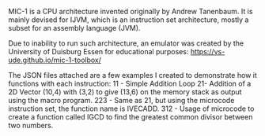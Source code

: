 MIC-1 is a CPU architecture invented originally by Andrew Tanenbaum. 
It is mainly devised for IJVM, which is an instruction set architecture, mostly a subset for an assembly language (JVM).

Due to inability to run such architecture, an emulator was created by the University of Duisburg Essen for educational purposes:
https://vs-ude.github.io/mic-1-toolbox/

The JSON files attached are a few examples I created to demonstrate how it functions with each instruction:
11 - Simple Addition Loop
21- Addition of a 2D Vector (10,4) with (3,2) to give (13,6) on the memory stack as output using the macro program.
223 - Same as 21, but using the microcode instruction set, the function name is IVECADD.
312 - Usage of microcode to create a function called IGCD to find the greatest common divisor between two numbers.
